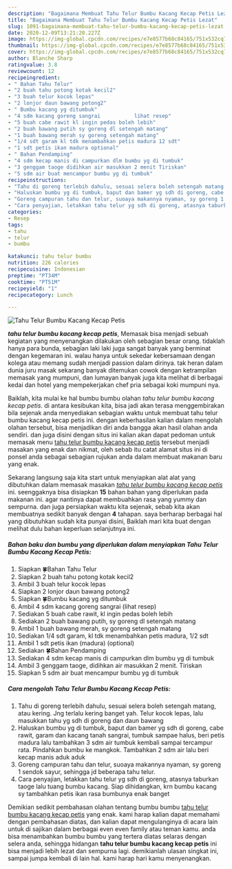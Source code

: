 ```yaml
---
description: "Bagaimana Membuat Tahu Telur Bumbu Kacang Kecap Petis Lezat"
title: "Bagaimana Membuat Tahu Telur Bumbu Kacang Kecap Petis Lezat"
slug: 1091-bagaimana-membuat-tahu-telur-bumbu-kacang-kecap-petis-lezat
date: 2020-12-09T13:21:20.227Z
image: https://img-global.cpcdn.com/recipes/e7e8577b68c84165/751x532cq70/tahu-telur-bumbu-kacang-kecap-petis-foto-resep-utama.jpg
thumbnail: https://img-global.cpcdn.com/recipes/e7e8577b68c84165/751x532cq70/tahu-telur-bumbu-kacang-kecap-petis-foto-resep-utama.jpg
cover: https://img-global.cpcdn.com/recipes/e7e8577b68c84165/751x532cq70/tahu-telur-bumbu-kacang-kecap-petis-foto-resep-utama.jpg
author: Blanche Sharp
ratingvalue: 3.8
reviewcount: 12
recipeingredient:
- " Bahan Tahu Telur"
- "2 buah tahu potong kotak kecil2"
- "3 buah telur kocok lepas"
- "2 lonjor daun bawang potong2"
- " Bumbu kacang yg ditumbuk"
- "4 sdm kacang goreng sangrai           lihat resep"
- "5 buah cabe rawit kl ingin pedas boleh lebih"
- "2 buah bawang putih sy goreng dl setengah matang"
- "1 buah bawang merah sy goreng setengah matang"
- "1/4 sdt garam kl tdk menambahkan petis madura 12 sdt"
- "1 sdt petis ikan madura optional"
- " Bahan Pendamping"
- "4 sdm kecap manis di campurkan dlm bumbu yg di tumbuk"
- "3 genggam taoge didihkan air masukkan 2 menit Tiriskan"
- "5 sdm air buat mencampur bumbu yg di tumbuk"
recipeinstructions:
- "Tahu di goreng terlebih dahulu, sesuai selera boleh setengah matang, atau kering. Jng terlalu kering banget yah. Telur kocok lepas, lalu masukkan tahu yg sdh di goreng dan daun bawang"
- "Haluskan bumbu yg di tumbuk, baput dan bamer yg sdh di goreng, cabe rawit, garam dan kacang tanah sangrai, tumbuk sampae halus, beri petis madura lalu tambahkan 3 sdm air tumbuk kembali sampai tercampur rata. Pindahkan bumbu ke mangkok. Tambahkan 2 sdm air lalu beri kecap manis aduk aduk"
- "Goreng campuran tahu dan telur, suoaya makannya nyaman, sy goreng 1 sendok sayur, sehingga jd beberapa tahu telur."
- "Cara penyajian, letakkan tahu telur yg sdh di goreng, atasnya taburkan taoge lalu tuang bumbu kacang. Siap dihidangkan, krn bumbu kacang sy tambahkan petis ikan rasa bumbunya enak banget"
categories:
- Resep
tags:
- tahu
- telur
- bumbu

katakunci: tahu telur bumbu 
nutrition: 226 calories
recipecuisine: Indonesian
preptime: "PT34M"
cooktime: "PT51M"
recipeyield: "1"
recipecategory: Lunch

---
```



![Tahu Telur Bumbu Kacang Kecap Petis](https://img-global.cpcdn.com/recipes/e7e8577b68c84165/751x532cq70/tahu-telur-bumbu-kacang-kecap-petis-foto-resep-utama.jpg)

<b><i>tahu telur bumbu kacang kecap petis</i></b>, Memasak bisa menjadi sebuah kegiatan yang menyenangkan dilakukan oleh sebagian besar orang. tidaklah hanya para bunda, sebagian laki laki juga sangat banyak yang berminat dengan kegemaran ini. walau hanya untuk sekedar kebersamaan dengan kolega atau memang sudah menjadi passion dalam dirinya. tak heran dalam dunia juru masak sekarang banyak ditemukan cowok dengan ketrampilan memasak yang mumpuni, dan lumayan banyak juga kita melihat di berbagai kedai dan hotel yang mempekerjakan chef pria sebagai koki mumpuni nya.



Baiklah, kita mulai ke hal bumbu bumbu olahan <i>tahu telur bumbu kacang kecap petis</i>. di antara kesibukan kita, bisa jadi akan terasa menggembirakan bila sejenak anda menyediakan sebagian waktu untuk membuat tahu telur bumbu kacang kecap petis ini. dengan keberhasilan kalian dalam mengolah olahan tersebut, bisa menjadikan diri anda bangga akan hasil olahan anda sendiri. dan juga disini dengan situs ini kalian akan dapat pedoman untuk memasak menu <u>tahu telur bumbu kacang kecap petis</u> tersebut menjadi masakan yang enak dan nikmat, oleh sebab itu catat alamat situs ini di ponsel anda sebagai sebagian rujukan anda dalam membuat makanan baru yang enak.


Sekarang langsung saja kita start untuk menyiapkan alat alat yang dibutuhkan dalam memasak masakan <u><i>tahu telur bumbu kacang kecap petis</i></u> ini. seenggaknya bisa disiapkan <b>15</b> bahan bahan yang diperlukan pada makanan ini. agar nantinya dapat membuahkan rasa yang yummy dan sempurna. dan juga persiapkan waktu kita sejenak, sebab kita akan membuatnya sedikit banyak dengan <b>4</b> tahapan. saya berharap berbagai hal yang dibutuhkan sudah kita punyai disini, Baiklah mari kita buat dengan melihat dulu bahan keperluan selanjutnya ini.

<!--inarticleads1-->

##### Bahan baku dan bumbu yang diperlukan dalam menyiapkan Tahu Telur Bumbu Kacang Kecap Petis:

1. Siapkan  🍀Bahan Tahu Telur
1. Siapkan 2 buah tahu potong kotak kecil2
1. Ambil 3 buah telur kocok lepas
1. Siapkan 2 lonjor daun bawang potong2
1. Siapkan  🍀Bumbu kacang yg ditumbuk
1. Ambil 4 sdm kacang goreng sangrai           (lihat resep)
1. Sediakan 5 buah cabe rawit, kl ingin pedas boleh lebih
1. Sediakan 2 buah bawang putih, sy goreng dl setengah matang
1. Ambil 1 buah bawang merah, sy goreng setengah matang
1. Sediakan 1/4 sdt garam, kl tdk menambahkan petis madura, 1/2 sdt
1. Ambil 1 sdt petis ikan (madura) (optional)
1. Sediakan  🍀Bahan Pendamping
1. Sediakan 4 sdm kecap manis di campurkan dlm bumbu yg di tumbuk
1. Ambil 3 genggam taoge, didihkan air masukkan 2 menit. Tiriskan
1. Siapkan 5 sdm air buat mencampur bumbu yg di tumbuk




<!--inarticleads2-->

##### Cara mengolah Tahu Telur Bumbu Kacang Kecap Petis:

1. Tahu di goreng terlebih dahulu, sesuai selera boleh setengah matang, atau kering. Jng terlalu kering banget yah. Telur kocok lepas, lalu masukkan tahu yg sdh di goreng dan daun bawang
1. Haluskan bumbu yg di tumbuk, baput dan bamer yg sdh di goreng, cabe rawit, garam dan kacang tanah sangrai, tumbuk sampae halus, beri petis madura lalu tambahkan 3 sdm air tumbuk kembali sampai tercampur rata. Pindahkan bumbu ke mangkok. Tambahkan 2 sdm air lalu beri kecap manis aduk aduk
1. Goreng campuran tahu dan telur, suoaya makannya nyaman, sy goreng 1 sendok sayur, sehingga jd beberapa tahu telur.
1. Cara penyajian, letakkan tahu telur yg sdh di goreng, atasnya taburkan taoge lalu tuang bumbu kacang. Siap dihidangkan, krn bumbu kacang sy tambahkan petis ikan rasa bumbunya enak banget




Demikian sedikit pembahasan olahan tentang bumbu bumbu <u>tahu telur bumbu kacang kecap petis</u> yang enak. kami harap kalian dapat memahami dengan pembahasan diatas, dan kalian dapat mengulanginya di acara lain untuk di sajikan dalam berbagai even even family atau teman kamu. anda bisa menambahkan bumbu bumbu yang tertera diatas selaras dengan selera anda, sehingga hidangan <b>tahu telur bumbu kacang kecap petis</b> ini bisa menjadi lebih lezat dan sempurna lagi. demikianlah ulasan singkat ini, sampai jumpa kembali di lain hal. kami harap hari kamu menyenangkan.
